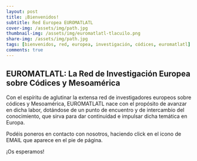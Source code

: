 ```yaml
---
layout: post
title: ¡Bienvenidos!
subtitle: Red Europea EUROMATLATL
cover-img: /assets/img/path.jpg
thumbnail-img: /assets/img/euromatlatl-tlacuilo.png
share-img: /assets/img/path.jpg
tags: [bienvenidos, red, europea, investigación, códices, euromatlatl]
comments: true
---
```


## EUROMATLATL: La Red de Investigación Europea sobre Códices y Mesoamérica

Con el espíritu de aglutinar la extensa red de investigadores europeos sobre códices y Mesoamérica, EUROMATLATL nace con el propósito de avanzar en dicha labor, dotándose de un punto de encuentro y de intercambio del conocimiento, que sirva para dar continuidad e impulsar dicha temática en Europa.

Podéis poneros en contacto con nosotros, haciendo click en el icono de EMAIL que aparece en el pie de página.

¡Os esperamos!
